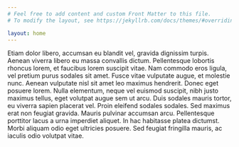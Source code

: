 ```yaml
---
# Feel free to add content and custom Front Matter to this file.
# To modify the layout, see https://jekyllrb.com/docs/themes/#overriding-theme-defaults

layout: home
---
```


Etiam dolor libero, accumsan eu blandit vel, gravida dignissim turpis. Aenean viverra libero eu massa convallis dictum. Pellentesque lobortis rhoncus lorem, et faucibus lorem suscipit vitae. Nam commodo eros ligula, vel pretium purus sodales sit amet. Fusce vitae vulputate augue, et molestie nunc. Aenean vulputate nisl sit amet leo maximus hendrerit. Donec eget posuere lorem. Nulla elementum, neque vel euismod suscipit, nibh justo maximus tellus, eget volutpat augue sem ut arcu. Duis sodales mauris tortor, eu viverra sapien placerat vel. Proin eleifend sodales sodales. Sed maximus erat non feugiat gravida. Mauris pulvinar accumsan arcu. Pellentesque porttitor lacus a urna imperdiet aliquet. In hac habitasse platea dictumst. Morbi aliquam odio eget ultricies posuere. Sed feugiat fringilla mauris, ac iaculis odio volutpat vitae.
